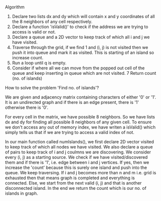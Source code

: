 Algorithm

1. Declare two lists dx and dy which will contain x and y coordinates of all the 8 neighbors of any cell respectively.
2. Declare a function 'isValid()' to check if the address we are trying to access is valid or not.
3. Declare a queue and a 2D vector to keep track of which all i and j we have visited.
4. Traverse through the grid, if we find 1 and (i, j) is not visited then we push it into queue and mark it as visited. This is starting of an island so increase count.
5. Run a loop until q is empty.
6. Consider if where all we can move from the popped out cell of the queue and keep inserting in queue which are not visited.
7 Return count (no. of islands)

How to solve the problem 'Find no. of islands'?

We are given and adjacency matrix containing characters of either '0' or '1'.
It is an undirected graph and if there is an edge present, there is '1' otherwise there is '0'.

For every cell in the matrix, we have possible 8 neighbors. So we have lists dx and dy for finding all possible 8 neighbors of any given cell. To ensure we don't access any out of memory index, we have writen a isValid() which simply tells us that if we are trying to access a valid index of not. 

In our main function called numIslands(), we first declare 2D vector visited to keep track of which all nodes we have visited. We also declare a queue of pairs to keep track of i and j coulmns we are discovering. 
We consider every (i, j) as a starting source. We check if we have visited/discovered them and if there is '1', i.e. edge between i and j vertices.
If yes, then we increase the 'count' because this is surely one island and push into the queue. We keep traversing. If i and j becomes more than n and m i.e. grid is exhausted then that means graph is completed and everything is connected. Else, we start from the next valid (i, j) and that is another disconnected island. 
In the end we return the count which is our no. of islands in graph.

